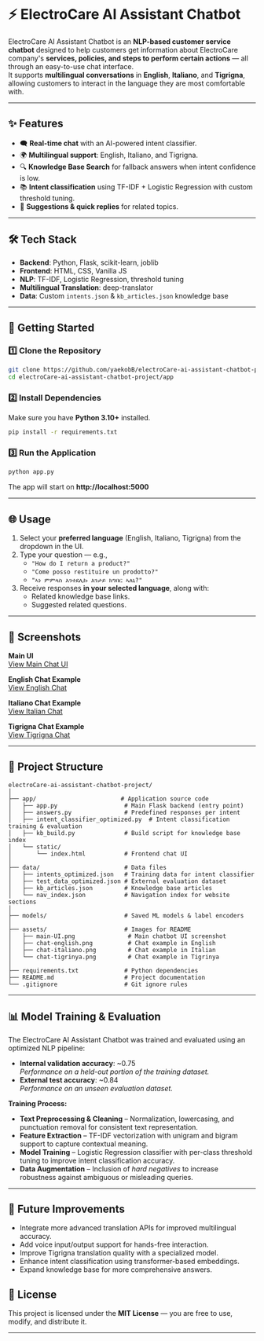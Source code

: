 # ⚡ ElectroCare AI Assistant Chatbot

ElectroCare AI Assistant Chatbot is an **NLP-based customer service chatbot** designed to help customers get information about ElectroCare company's **services, policies, and steps to perform certain actions** — all through an easy-to-use chat interface.  
It supports **multilingual conversations** in **English**, **Italiano**, and **Tigrigna**, allowing customers to interact in the language they are most comfortable with.

---

## ✨ Features

- 🗨 **Real-time chat** with an AI-powered intent classifier.
- 🌍 **Multilingual support**: English, Italiano, and Tigrigna.
- 🔍 **Knowledge Base Search** for fallback answers when intent confidence is low.
- 📚 **Intent classification** using TF-IDF + Logistic Regression with custom threshold tuning.
- 📝 **Suggestions & quick replies** for related topics.

---

## 🛠 Tech Stack

- **Backend**: Python, Flask, scikit-learn, joblib
- **Frontend**: HTML, CSS, Vanilla JS
- **NLP**: TF-IDF, Logistic Regression, threshold tuning
- **Multilingual Translation**: deep-translator
- **Data**: Custom `intents.json` & `kb_articles.json` knowledge base

---

## 🚀 Getting Started

### 1️⃣ Clone the Repository
```bash
git clone https://github.com/yaekobB/electroCare-ai-assistant-chatbot-project.git
cd electroCare-ai-assistant-chatbot-project/app
```

### 2️⃣ Install Dependencies
Make sure you have **Python 3.10+** installed.
```bash
pip install -r requirements.txt
```

### 3️⃣ Run the Application
```bash
python app.py
```
The app will start on **http://localhost:5000**

---

## 🌐 Usage

1. Select your **preferred language** (English, Italiano, Tigrigna) from the dropdown in the UI.
2. Type your question — e.g.,  
   - `"How do I return a product?"`  
   - `"Come posso restituire un prodotto?"`  
   - `"ኣነ ምምላስ እንተደሊኩ እንታይ ክግበር ኣለኒ?"`
3. Receive responses **in your selected language**, along with:
   - Related knowledge base links.
   - Suggested related questions.

---

## 📸 Screenshots

**Main UI**  
[View Main Chat UI](assets/main-UI.png)

**English Chat Example**  
[View English Chat](assets/chat-english.png)

**Italiano Chat Example**  
[View Italian Chat](assets/chat-italiano.png)

**Tigrigna Chat Example**  
[View Tigrigna Chat](assets/chat-tigrinya.png)


---

## 📂 Project Structure
```
electroCare-ai-assistant-chatbot-project/
│
├── app/                        # Application source code
│   ├── app.py                   # Main Flask backend (entry point)
│   ├── answers.py               # Predefined responses per intent
│   ├── intent_classifier_optimized.py  # Intent classification training & evaluation
│   ├── kb_build.py              # Build script for knowledge base index
│   └── static/
│       └── index.html           # Frontend chat UI
│
├── data/                        # Data files
│   ├── intents_optimized.json   # Training data for intent classifier
│   ├── test_data_optimized.json # External evaluation dataset
│   ├── kb_articles.json         # Knowledge base articles
│   └── nav_index.json           # Navigation index for website sections
│
├── models/                      # Saved ML models & label encoders
│
├── assets/                      # Images for README
│   ├── main-UI.png               # Main chatbot UI screenshot
│   ├── chat-english.png          # Chat example in English
│   ├── chat-italiano.png         # Chat example in Italian
│   └── chat-tigrinya.png         # Chat example in Tigrinya
│
├── requirements.txt             # Python dependencies
├── README.md                    # Project documentation
└── .gitignore                   # Git ignore rules
```
---

## 📊 Model Training & Evaluation
The ElectroCare AI Assistant Chatbot was trained and evaluated using an optimized NLP pipeline:  

- **Internal validation accuracy**: ~0.75  
  *Performance on a held-out portion of the training dataset.*  
- **External test accuracy**: ~0.84  
  *Performance on an unseen evaluation dataset.*  

**Training Process:**  
- **Text Preprocessing & Cleaning** – Normalization, lowercasing, and punctuation removal for consistent text representation.  
- **Feature Extraction** – TF-IDF vectorization with unigram and bigram support to capture contextual meaning.  
- **Model Training** – Logistic Regression classifier with per-class threshold tuning to improve intent classification accuracy.  
- **Data Augmentation** – Inclusion of *hard negatives* to increase robustness against ambiguous or misleading queries.

---

## 🔮 Future Improvements
- Integrate more advanced translation APIs for improved multilingual accuracy.
- Add voice input/output support for hands-free interaction.
- Improve Tigrigna translation quality with a specialized model.
- Enhance intent classification using transformer-based embeddings.
- Expand knowledge base for more comprehensive answers.

## 📜 License
This project is licensed under the **MIT License** — you are free to use, modify, and distribute it.

---
